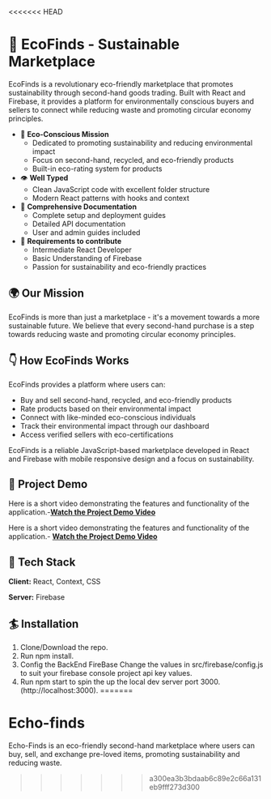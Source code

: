 <<<<<<< HEAD
# 🌱 EcoFinds - Sustainable Marketplace

EcoFinds is a revolutionary eco-friendly marketplace that promotes sustainability through second-hand goods trading. Built with React and Firebase, it provides a platform for environmentally conscious buyers and sellers to connect while reducing waste and promoting circular economy principles.

- 🌱 **Eco-Conscious Mission**
   - Dedicated to promoting sustainability and reducing environmental impact
   - Focus on second-hand, recycled, and eco-friendly products
   - Built-in eco-rating system for products
- 👁 **Well Typed**
  - Clean JavaScript code with excellent folder structure
  - Modern React patterns with hooks and context
- 📄 **Comprehensive Documentation**
  - Complete setup and deployment guides
  - Detailed API documentation
  - User and admin guides included
- 👅 **Requirements to contribute**
   - Intermediate React Developer
   - Basic Understanding of Firebase
   - Passion for sustainability and eco-friendly practices

## 🌍 Our Mission

EcoFinds is more than just a marketplace - it's a movement towards a more sustainable future. We believe that every second-hand purchase is a step towards reducing waste and promoting circular economy principles.

## 👇 How EcoFinds Works

EcoFinds provides a platform where users can:
- Buy and sell second-hand, recycled, and eco-friendly products
- Rate products based on their environmental impact
- Connect with like-minded eco-conscious individuals
- Track their environmental impact through our dashboard
- Access verified sellers with eco-certifications

EcoFinds is a reliable JavaScript-based marketplace developed in React and Firebase with mobile responsive design and a focus on sustainability.

 ## 🎥 Project Demo

Here is a short video demonstrating the features and functionality of the application.-**[Watch the Project Demo Video](https://drive.google.com/file/d/1kvL394vLk7Cpxp7E7BgQIx7T5sI3uzjP/view?usp=drivesdk)** 

Here is a short video demonstrating the features and functionality of the application.- **[Watch the Project Demo Video](https://drive.google.com/file/d/1CyLBcuNnjwUOMtfOhUJpFKldjIzeZgfM/view?usp=sharing)** 

## 🦸 Tech Stack

**Client:** React, Context, CSS

**Server:** Firebase

  
## 🏄 Installation

  1. Clone/Download the repo.
  2. Run npm install.
  3. Config the BackEnd FireBase Change the values in src/firebase/config.js to suit your firebase console project api key values.
  4. Run npm start to spin the up the local dev server port 3000.(http://localhost:3000).
=======
# Echo-finds
Echo-Finds is an eco-friendly second-hand marketplace where users can buy, sell, and exchange pre-loved items, promoting sustainability and reducing waste.
>>>>>>> a300ea3b3bdaab6c89e2c66a131eb9fff273d300
